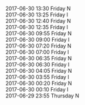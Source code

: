2017-06-30 13:30 Friday  N  
2017-06-30 13:25 Friday  I  
2017-06-30 12:40 Friday  N  
2017-06-30 12:35 Friday  I  
2017-06-30 09:55 Friday  N  
2017-06-30 09:00 Friday  I  
2017-06-30 07:20 Friday  N  
2017-06-30 07:00 Friday  I  
2017-06-30 06:35 Friday  N  
2017-06-30 06:30 Friday  I  
2017-06-30 04:05 Friday  N  
2017-06-30 03:55 Friday  I  
2017-06-30 00:20 Friday  N  
2017-06-30 00:10 Friday  I  
2017-06-29 23:55 Thursday  N  
